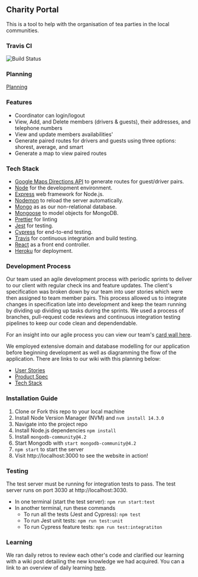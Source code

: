 ## Charity Portal
This is a tool to help with the organisation of tea parties in the local communities.

### Travis CI 
![Build Status](https://travis-ci.org/Tracht/charity-apr2020.svg?branch=master)

### Planning
[Planning](https://github.com/Tracht/charity-apr2020/wiki/Product)

### Features
- Coordinator can login/logout
- View, Add, and Delete members (drivers & guests), their addresses, and telephone numbers
- View and update members availabilities'
- Generate paired routes for drivers and guests using three options: shorest, average, and smart
- Generate a map to view paired routes 

### Tech Stack
- [Google Maps Directions API](https://developers.google.com/maps/documentation/directions/start) to generate routes for guest/driver pairs. 
- [Node](https://nodejs.org/en/) for the development environment.
- [Express](https://expressjs.com/) web framework for Node.js.
- [Nodemon](https://nodemon.io/) to reload the server automatically.
- [Mongo](https://www.mongodb.com) as as our non-relational database. 
- [Mongoose](https://mongoosejs.com) to model objects for MongoDB.
- [Prettier](https://prettier.io) for linting
- [Jest](https://jestjs.io/) for testing.
- [Cypress](https://www.cypress.io/) for end-to-end testing.
- [Travis](https://travis-ci.org) for continuous integration and build testing.
- [React](https://reactjs.org) as a front end controller. 
- [Heroku](https://www.heroku.com) for deployment. 

### Development Process
Our team used an agile development process with periodic sprints to deliver to our client with regular check ins and feature updates. The client's specification was broken down by our team into user stories which were then assigned to team member pairs. This process allowed us to integrate changes in specification late into development and keep the team running by dividing up dividing up tasks during the sprints. We used a process of branches, pull-request code reviews and continuous integration testing pipelines to keep our code clean and dependendable.

For an insight into our agile process you can view our team's [card wall here](https://trello.com/b/tg4zTEhc/charity-april-2020).

We employed extensive domain and database modelling for our application before beginning development as well as diagramming the flow of the application. There are links to our wiki with this planning below:

* [User Stories](https://github.com/Tracht/charity-apr2020/wiki/MVP-User-Stories)
* [Product Spec](https://github.com/Tracht/charity-apr2020/wiki/Product-Spec)
* [Tech Stack](https://github.com/Tracht/charity-apr2020/wiki/Tech-stack)

### Installation Guide
1. Clone or Fork this repo to your local machine
2. Install Node Version Manager (NVM) and ```nvm install 14.3.0 ```
3. Navigate into the project repo
4. Install Node.js dependencies ```npm install```
5. Install ```mongodb-community@4.2```
6. Start Mongodb with ```start mongodb-community@4.2```
7. ```npm start``` to start the server
8. Visit http://localhost:3000 to see the website in action!

### Testing
The test server must be running for integration tests to pass. The test server runs on port 3030 at http://localhost:3030. 

* In one terminal (start the test server): ```npm run start:test``` 
* In another terminal, run these commands 
  * To run all the tests (Jest and Cypress): ```npm test```
  * To run Jest unit tests: ```npm run test:unit```
  * To run Cypress feature tests: ```npm run test:integratiton```

### Learning
We ran daily retros to review each other's code and clarified our learning with a wiki post detailing the new knowledge we had acquired. You can a link to an overview of daily learning [here](https://github.com/Tracht/charity-apr2020/wiki/Learnings).
